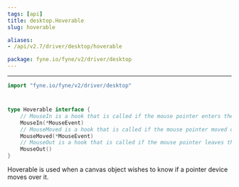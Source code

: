 ```yaml
---
tags: [api]
title: desktop.Hoverable
slug: hoverable

aliases:
- /api/v2.7/driver/desktop/hoverable

package: fyne.io/fyne/v2/driver/desktop
---
```



---
```go
import "fyne.io/fyne/v2/driver/desktop"
```

#

###

```go
type Hoverable interface {
	// MouseIn is a hook that is called if the mouse pointer enters the element.
	MouseIn(*MouseEvent)
	// MouseMoved is a hook that is called if the mouse pointer moved over the element.
	MouseMoved(*MouseEvent)
	// MouseOut is a hook that is called if the mouse pointer leaves the element.
	MouseOut()
}
```

Hoverable is used when a canvas object wishes to know if a pointer device moves over it.
